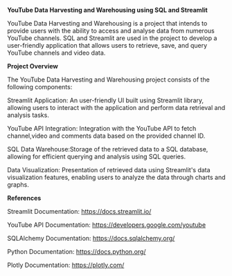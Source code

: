 **YouTube Data Harvesting and Warehousing using SQL and Streamlit**

YouTube Data Harvesting and Warehousing is a project that intends to provide users with the ability to access and analyse data from numerous YouTube channels. 
SQL and Streamlit are used in the project to develop a user-friendly application that allows users to retrieve, save, and query YouTube channels and video data.

**Project Overview**

The YouTube Data Harvesting and Warehousing project consists of the following components:

Streamlit Application: An user-friendly UI built using Streamlit library, allowing users to interact with the application and perform data retrieval and analysis tasks.

YouTube API Integration: Integration with the YouTube API to fetch channel,video and comments data based on the provided channel ID.

SQL Data Warehouse:Storage of the retrieved data to a SQL database, allowing for efficient querying and analysis using SQL queries.

Data Visualization: Presentation of retrieved data using Streamlit's data visualization features, enabling users to analyze the data through charts and graphs.

**References**

Streamlit Documentation: https://docs.streamlit.io/

YouTube API Documentation: https://developers.google.com/youtube

SQLAlchemy Documentation: https://docs.sqlalchemy.org/

Python Documentation: https://docs.python.org/

Plotly Documentation: https://plotly.com/

